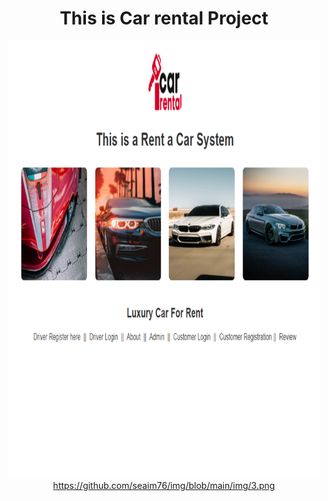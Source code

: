 <center>
<h1> This is Car rental Project  </h1>
  <a href="https://github.com/seaim76/img/blob/main/img/1.png"><img src="https://raw.githubusercontent.com/seaim76/img/main/img/1.png" alt="HTML tutorial" style="width:500px;height:700px;"></a>
   <a href="[https://github.com/seaim76/img/blob/main/img/1.png](https://github.com/seaim76/img/blob/main/img/2.png)">https://github.com/seaim76/img/blob/main/img/3.png</a>

</center>
